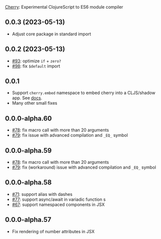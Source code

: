 [Cherry](https://github.com/squint-cljs/cherry): Experimental ClojureScript to ES6 module compiler

## 0.0.3 (2023-05-13)

- Adjust core package in standard import

## 0.0.2 (2023-05-13)

- [#93](https://github.com/squint-cljs/cherry/issues/93): optimize `if` + `zero?`
- [#98](https://github.com/squint-cljs/cherry/issues/98): fix `$default` import

## 0.0.1

- Support `cherry.embed` namespace to embed cherry into a CLJS/shadow app. See [docs](doc/embed.md).
- Many other small fixes

## 0.0.0-alpha.60

- [#78](https://github.com/squint-cljs/cherry/issues/78): fix macro call with more than 20 arguments
- [#79](https://github.com/squint-cljs/cherry/issues/79): fix issue with advanced compilation and `_EQ_` symbol

## 0.0.0-alpha.59

- [#78](https://github.com/squint-cljs/cherry/issues/78): fix macro call with more than 20 arguments
- [#79](https://github.com/squint-cljs/cherry/issues/79): fix (workaround) issue with advanced compilation and `_EQ_` symbol

## 0.0.0-alpha.58

- [#71](https://github.com/squint-cljs/cherry/issues/71): support alias with dashes
- [#77](https://github.com/squint-cljs/cherry/issues/77): support async/await in variadic function
s
- [#67](https://github.com/squint-cljs/cherry/issues/67): support namespaced components in JSX

## 0.0.0-alpha.57

- Fix rendering of number attributes in JSX
